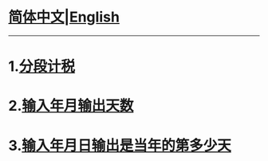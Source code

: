 # [简体中文](../cn/README.md)|[English](../en/README.md)
---
# 1.[分段计税](./1.md)
# 2.[输入年月输出天数](./2.md)
# 3.[输入年月日输出是当年的第多少天](./3.md)
